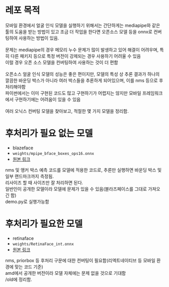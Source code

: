 # 레포 목적
모바일 환경에서 얼굴 인식 모델을 실행하기 위해서는 간단하게는 mediapipe와 같은 툴의 도움을 받는 방법이 있고
조금 더 작업을 한다면 오픈소스 모델 등을 onnx로 컨버팅하여 사용하는 방법이 있음.<br>
<br>
문제는 mediapipe의 경우 메모리 누수 문제가 많이 발생하고 있어 해결이 어려우며, 특히 다른 패키지 등으로 특정 버전이 강제되는 경우 사용하기 어려울 수 있음<br>
이럴 경우 오픈 소스 모델을 컨버팅하여 사용하는 것이 더 편함<br>
<br>
오픈소스 얼굴 인식 모델의 성능은 좋은 편이지만, 모델의 특성 상 추론 결과가 하나의 깔끔한 바운딩 박스가 아니라 여러 박스들을 추론하게 되어있으며, 이를 nms 등으로 후처리해야함<br>
파이썬에서는 이미 구현된 코드도 많고 구현하기가 어렵지는 않지만 모바일 프레임워크에서 구현하기에는 어려움이 있을 수 있음<br>
<br>
여러 오닉스 컨버팅 모델을 찾아보고, 적절한 몇 가지 모델을 정리함.



# 후처리가 필요 없는 모델
- blazeface
- `weights/mpipe_bface_boxes_ops16.onnx`
- [원본 링크](https://github.com/manthi4/End-to-end-BlazeFace-Onnx)

nms 및 앵커 박스 예측 코드를 모델에 적용한 코드로, 추론만 실행하면 바운딩 박스 및 일부 랜드마크까지 측정됨.<br>
리사이즈 할 때 사이즈만 잘 처리하면 된다.<br>
일반인이 공개한 모델이라 모델에 문제가 있을 수 있음(블라즈페이스를 그대로 가져오긴 함)<br>
demo.py로 실행가능함

# 후처리가 필요한 모델
- retinaface
- `weights/RetinaFace_int.onnx`
- [원본 링크](https://huggingface.co/amd/retinaface/tree/main)

nms, priorbox 등 후처리 구문에 대한 컨버팅이 필요함(리엑트네이티브 등 모바일 환경에 맞는 코드 기준)<br>
amd에서 공개한 버전이라 모델 자체에는 문제 없을 것으로 기대함<br>
/old에 정리함.

